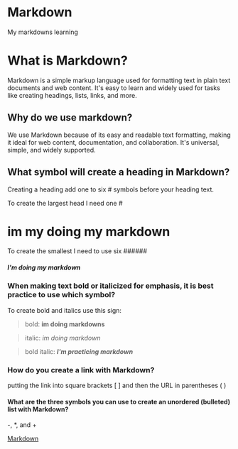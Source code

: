 # Markdown
My markdowns learning

# What is Markdown?

Markdown is a simple markup language used for formatting text in plain text documents and web content. It's easy to learn and widely used for tasks like creating headings, lists, links, and more.

## Why do we use markdown?

We use Markdown because of its easy and readable text formatting, making it ideal for web content, documentation, and collaboration. It's universal, simple, and widely supported.

## What symbol will create a heading in Markdown?

Creating a heading add one to six # symbols before your heading text.

To create the largest head I need one #

# im my doing my markdown

To create the smallest I need to use six ######

##### I'm doing my markdown 

### When making text bold or italicized for emphasis, it is best practice to use which symbol?

To create bold  and italics use this sign: 
> bold:    **im doing markdowns**

> italic:   *im doing markdown*

> bold italic:   ***I'm practicing markdown***

### How do you create a link with Markdown?

putting the link into square brackets [ ] and then the URL in parentheses ( )

#### What are the three symbols you can use to create an unordered (bulleted) list with Markdown?

-, *, and +

[Markdown](https://nimo-88.github.io/Markdown/)
